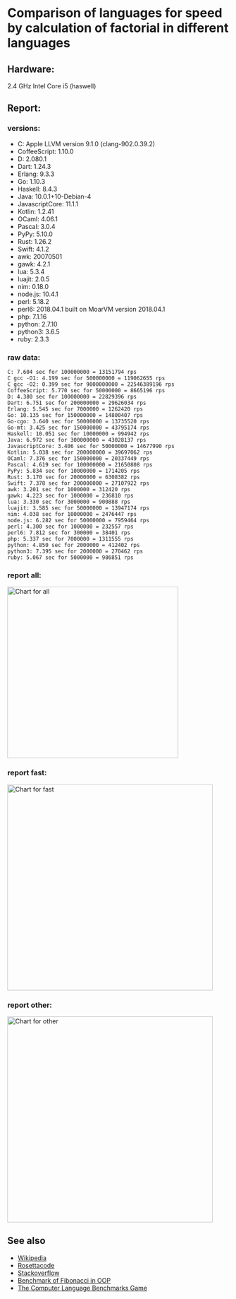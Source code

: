 Comparison of languages for speed by calculation of factorial in different languages
====================================================================================

Hardware:
---------
2.4 GHz Intel Core i5 (haswell)

Report:
-------
### versions:

  * C: Apple LLVM version 9.1.0 (clang-902.0.39.2)
  * CoffeeScript: 1.10.0
  * D: 2.080.1
  * Dart: 1.24.3
  * Erlang: 9.3.3
  * Go: 1.10.3
  * Haskell: 8.4.3
  * Java: 10.0.1+10-Debian-4
  * JavascriptCore: 11.1.1
  * Kotlin: 1.2.41
  * OCaml: 4.06.1
  * Pascal: 3.0.4
  * PyPy: 5.10.0
  * Rust: 1.26.2
  * Swift: 4.1.2
  * awk: 20070501
  * gawk: 4.2.1
  * lua: 5.3.4
  * luajit: 2.0.5
  * nim: 0.18.0
  * node.js: 10.4.1
  * perl: 5.18.2
  * perl6: 2018.04.1 built on MoarVM version 2018.04.1
  * php: 7.1.16
  * python: 2.7.10
  * python3: 3.6.5
  * ruby: 2.3.3


### raw data:

    C: 7.604 sec for 100000000 = 13151794 rps
    C gcc -O1: 4.199 sec for 500000000 = 119062655 rps
    C gcc -O2: 0.399 sec for 9000000000 = 22546389196 rps
    CoffeeScript: 5.770 sec for 50000000 = 8665196 rps
    D: 4.380 sec for 100000000 = 22829396 rps
    Dart: 6.751 sec for 200000000 = 29626034 rps
    Erlang: 5.545 sec for 7000000 = 1262420 rps
    Go: 10.135 sec for 150000000 = 14800407 rps
    Go-cgo: 3.640 sec for 50000000 = 13735520 rps
    Go-mt: 3.425 sec for 150000000 = 43795174 rps
    Haskell: 10.051 sec for 10000000 = 994942 rps
    Java: 6.972 sec for 300000000 = 43028137 rps
    JavascriptCore: 3.406 sec for 50000000 = 14677990 rps
    Kotlin: 5.038 sec for 200000000 = 39697062 rps
    OCaml: 7.376 sec for 150000000 = 20337449 rps
    Pascal: 4.619 sec for 100000000 = 21650808 rps
    PyPy: 5.834 sec for 10000000 = 1714205 rps
    Rust: 3.170 sec for 20000000 = 6308382 rps
    Swift: 7.378 sec for 200000000 = 27107922 rps
    awk: 3.201 sec for 1000000 = 312420 rps
    gawk: 4.223 sec for 1000000 = 236810 rps
    lua: 3.330 sec for 3000000 = 900888 rps
    luajit: 3.585 sec for 50000000 = 13947174 rps
    nim: 4.038 sec for 10000000 = 2476447 rps
    node.js: 6.282 sec for 50000000 = 7959464 rps
    perl: 4.300 sec for 1000000 = 232557 rps
    perl6: 7.812 sec for 300000 = 38401 rps
    php: 5.337 sec for 7000000 = 1311555 rps
    python: 4.850 sec for 2000000 = 412402 rps
    python3: 7.395 sec for 2000000 = 270462 rps
    ruby: 5.067 sec for 5000000 = 986851 rps


### report all:

<img alt="Chart for all" width="388" src="https://chart.googleapis.com/chart?cht=bhs&chs=582x515&chd=t%3A119062654%2C43795174%2C43028136%2C39697062%2C29626034%2C27107921%2C22829395%2C21650807%2C20337449%2C14800407%2C14677989%2C13947173%2C13735519%2C13151794%2C8665196%2C7959463%2C6308382%2C2476447%2C1714204%2C1311555%2C1262420%2C994942%2C986851%2C900888%2C412402%2C312420%2C270461%2C236810%2C232556&chco=4d89f9&chbh=12&chds=0,119062654.960045&chxt=x,y,r&chxl=1%3A%7Cperl%7Cgawk%7Cpython3%7Cawk%7Cpython%7Clua%7Cruby%7CHaskell%7CErlang%7Cphp%7CPyPy%7Cnim%7CRust%7Cnode.js%7CCoffeeScript%7CC%7CGo-cgo%7Cluajit%7CJavascriptCore%7CGo%7COCaml%7CPascal%7CD%7CSwift%7CDart%7CKotlin%7CJava%7CGo-mt%7CC%20gcc%20-O1%7C2%3A%7C232556%20rps%7C236810%20rps%7C270461%20rps%7C312420%20rps%7C412402%20rps%7C900888%20rps%7C986851%20rps%7C994942%20rps%7C1262420%20rps%7C1311555%20rps%7C1714204%20rps%7C2476447%20rps%7C6308382%20rps%7C7959463%20rps%7C8665196%20rps%7C13151794%20rps%7C13735519%20rps%7C13947173%20rps%7C14677989%20rps%7C14800407%20rps%7C20337449%20rps%7C21650807%20rps%7C22829395%20rps%7C27107921%20rps%7C29626034%20rps%7C39697062%20rps%7C43028136%20rps%7C43795174%20rps%7C119062654%20rps%7C0%3A%7C0%20%25%7C10%20%25%7C20%20%25%7C30%20%25%7C40%20%25%7C50%20%25%7C60%20%25%7C70%20%25%7C80%20%25%7C90%20%25%7C100%20%25">

### report fast:

<img alt="Chart for fast" width="466" src="https://chart.googleapis.com/chart?cht=bhs&chs=700x328&chd=t%3A119062654%2C43795174%2C43028136%2C39697062%2C29626034%2C27107921%2C22829395%2C21650807%2C20337449%2C14800407%2C14677989%2C13947173%2C13735519%2C13151794%2C8665196%2C7959463%2C6308382%2C2476447&chco=4d89f9&chbh=12&chds=0,119062654.960045&chxt=x,y,r&chxl=1%3A%7Cnim%7CRust%7Cnode.js%7CCoffeeScript%7CC%7CGo-cgo%7Cluajit%7CJavascriptCore%7CGo%7COCaml%7CPascal%7CD%7CSwift%7CDart%7CKotlin%7CJava%7CGo-mt%7CC%20gcc%20-O1%7C2%3A%7C2476447%20rps%7C6308382%20rps%7C7959463%20rps%7C8665196%20rps%7C13151794%20rps%7C13735519%20rps%7C13947173%20rps%7C14677989%20rps%7C14800407%20rps%7C20337449%20rps%7C21650807%20rps%7C22829395%20rps%7C27107921%20rps%7C29626034%20rps%7C39697062%20rps%7C43028136%20rps%7C43795174%20rps%7C119062654%20rps%7C0%3A%7C0%20%25%7C10%20%25%7C20%20%25%7C30%20%25%7C40%20%25%7C50%20%25%7C60%20%25%7C70%20%25%7C80%20%25%7C90%20%25%7C100%20%25">

### report other:

<img alt="Chart for other" width="466" src="https://chart.googleapis.com/chart?cht=bhs&chs=700x209&chd=t%3A1714204%2C1311555%2C1262420%2C994942%2C986851%2C900888%2C412402%2C312420%2C270461%2C236810%2C232556&chco=4d89f9&chbh=12&chds=0,1714204.61771411&chxt=x,y,r&chxl=1%3A%7Cperl%7Cgawk%7Cpython3%7Cawk%7Cpython%7Clua%7Cruby%7CHaskell%7CErlang%7Cphp%7CPyPy%7C2%3A%7C232556%20rps%7C236810%20rps%7C270461%20rps%7C312420%20rps%7C412402%20rps%7C900888%20rps%7C986851%20rps%7C994942%20rps%7C1262420%20rps%7C1311555%20rps%7C1714204%20rps%7C0%3A%7C0%20%25%7C10%20%25%7C20%20%25%7C30%20%25%7C40%20%25%7C50%20%25%7C60%20%25%7C70%20%25%7C80%20%25%7C90%20%25%7C100%20%25">



See also
--------

  * [Wikipedia](http://en.wikipedia.org/wiki/Factorial)
  * [Rosettacode](http://rosettacode.org/wiki/Factorial)
  * [Stackoverflow](http://stackoverflow.com/questions/23930/factorial-algorithms-in-different-languages)
  * [Benchmark of Fibonacci in OOP](https://github.com/Balancer/benchmarks-fib-obj)
  * [The Computer Language Benchmarks Game](http://benchmarksgame.alioth.debian.org)
